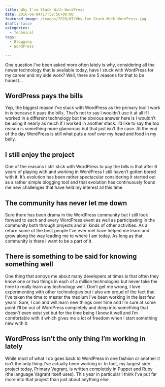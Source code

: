 ```yaml
---
title: Why I’ve Stuck With WordPress
date: 2016-06-04T17:58:56+00:00
featured_image: /images/2020/07/Why-Ive-Stuck-With-WordPress.jpg
draft: false
categories:
  - Technical
tags:
  - Blogging
  - WordPress

---
```

One question I’ve been asked more often lately is why, considering all the newer technology that is available today, have I stuck with WordPress for my career and my side work? Well, there are 5 reasons for that to be honest…

## WordPress pays the bills

Yep, the biggest reason I’ve stuck with WordPress as the primary tool I work in is because it pays the bills. That’s not to say I wouldn’t use it at all if I worked in a different technology but the obvious answer here is I wouldn’t be using it nearly as much if I worked in another stack. I’d like to say the top reason is something more glamorous but that just isn’t the case. At the end of the day WordPress is still what puts a roof over my head and food in my belly.

## I still enjoy the project

One of the reasons I still stick with WordPress to pay the bills is that after 6 years of playing with and working in WordPress I still haven’t gotten bored with it. It’s evolution has been rather spectacular considering it started out as a rather simple blogging tool and that evolution has continuously found me new challenges that have held my interest all this time.

## The community has never let me down

Sure there has been drama in the WordPress community but I still look forward to each and every WordPress event as well as participating in the community both through projects and all kinds of other activities. As a return some of the best people I’ve ever met have helped me learn and grow along the way leading me to where I am today. As long as that community is there I want to be a part of it.

## There is something to be said for knowing something well

One thing that annoys me about many developers at times is that often they know one or two things in each of a million technologies but never take the time to really learn any technology well. Don’t get me wrong, I love experimenting with other technologies but I also am proud of the fact that I’ve taken the time to master the medium I’ve been working in the last few years. Sure, I can and will learn new things over time and I’m sure at some point I’ll be out of WordPress completely and deep into something that doesn’t even exist yet but for the time being I know it well and I’m comfortable with it which gives me a lot of freedom when I start something new with it.

## WordPress isn’t the only thing I’m working in lately

While most of what I do goes back to WordPress in one fashion or another it isn’t the only thing I’ve actually been working in. In fact, my largest side project today, [Primary Vagrant](https://github.com/ChrisWiegman/primary-vagrant), is written completely in Puppet and Ruby (the language Vagrant itself uses). This year in particular I think I’ve put far more into that project than just about anything else.